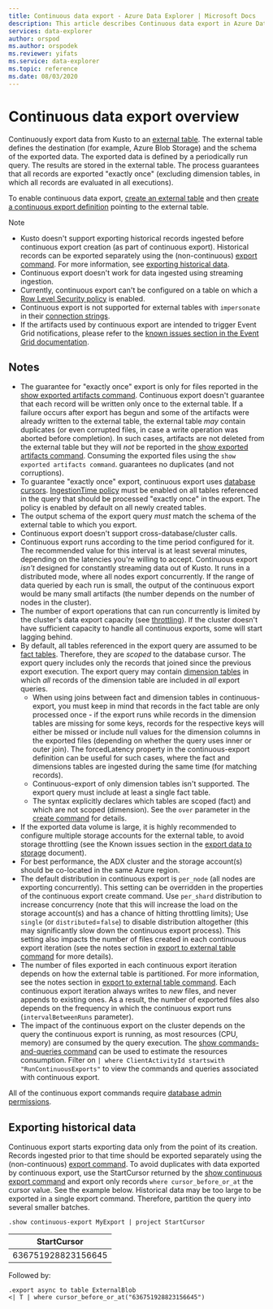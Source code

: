 ```yaml
---
title: Continuous data export - Azure Data Explorer | Microsoft Docs
description: This article describes Continuous data export in Azure Data Explorer.
services: data-explorer
author: orspod
ms.author: orspodek
ms.reviewer: yifats
ms.service: data-explorer
ms.topic: reference
ms.date: 08/03/2020
---
```

# Continuous data export overview

Continuously export data from Kusto to an [external table](../externaltables.md). The external table defines the destination (for example, Azure Blob Storage) and the schema of the exported data. The exported data is defined by a periodically run query. The results are stored in the external table. The process guarantees that all records are exported "exactly once" (excluding dimension tables, in which all records are evaluated in all executions). 

To enable continuous data export, [create an external table](../external-tables-azurestorage-azuredatalake.md#create-or-alter-external-table) and then [create a continuous export definition](create-alter-continuous.md) pointing to the external table. 

> [!NOTE] 
> * Kusto doesn't support exporting historical records ingested before continuous export creation (as part of continuous export). Historical records can be exported separately using the (non-continuous) [export command](export-data-to-an-external-table.md). 
For more information, see [exporting historical data](#exporting-historical-data).
> * Continuous export doesn't work for data ingested using streaming ingestion. 
> * Currently, continuous export can't be configured on a table on which a [Row Level Security policy](../../management/rowlevelsecuritypolicy.md) is enabled.
> * Continuous export is not supported for external tables with `impersonate` in their 
[connection strings](../../api/connection-strings/storage.md).
> * If the artifacts used by continuous export are intended to trigger Event Grid notifications, please refer to the 
[known issues section in the Event Grid documentation](../data-ingestion/eventgrid.md#known-issues).

## Notes

* The guarantee for "exactly once" export is only for files reported in the [show exported artifacts command](show-continuous-artifacts.md). 
Continuous export doesn't guarantee that each record will be written only once to the external table. If a failure occurs after export has begun and some of the artifacts were already written to the external table, the external table _may_ contain duplicates (or even corrupted files, in case a write operation was aborted before completion). In such cases, artifacts are not deleted from the external table but they will *not* be reported in the [show exported artifacts command](show-continuous-artifacts.md). Consuming the exported files using the `show exported artifacts command`. guarantees no duplicates (and not corruptions).
* To guarantee "exactly once" export, continuous export uses [database cursors](../databasecursor.md). 
[IngestionTime policy](../ingestiontime-policy.md) must  be enabled on all tables referenced in the query that should be processed "exactly once" in the export. The policy is enabled by default on all newly created tables.
* The output schema of the export query *must* match the schema of the external table to which you export. 
* Continuous export doesn't support cross-database/cluster calls.
* Continuous export runs according to the time period configured for it. The recommended value for this interval is at least several minutes, depending on the latencies you're willing to accept. 
Continuous export *isn't* designed for constantly streaming data out of Kusto. It runs in a distributed mode, where all nodes export concurrently. If the range of data queried by each run is small, the output of the continuous export would be many small artifacts (the number depends on the number of nodes in the cluster). 
* The number of export operations that can run concurrently is limited by the cluster's data export capacity (see [throttling](../../management/capacitypolicy.md#throttling)). If the cluster doesn't have sufficient capacity to handle all continuous exports, some will start lagging behind.
* By default, all tables referenced in the export query are assumed to be [fact tables](../../concepts/fact-and-dimension-tables.md). Therefore, they are *scoped* to the database cursor. The export query includes only the records that joined since the previous export execution. The export query may contain [dimension tables](../../concepts/fact-and-dimension-tables.md) in which *all* records of the dimension table are included in *all* export queries. 
   * When using joins between fact and dimension tables in continuous-export, you must keep in mind that records in the fact table are only processed once - if the export runs while records in the dimension tables are missing for some keys, records for the respective keys will either be missed or include null values for the dimension columns in the exported files (depending on whether the query uses inner or outer join). The forcedLatency property in the continuous-export definition can be useful for such cases, where the fact and dimensions tables are ingested during the same time (for matching records).
   * Continuous-export of only dimension tables isn't supported. The export query must include at least a single fact table.
   * The syntax explicitly declares which tables are scoped (fact) and which are not scoped (dimension). See the `over` parameter in the [create command](create-alter-continuous.md) for details.
* If the exported data volume is large, it is highly recommended to configure multiple storage accounts for the external table, to avoid storage throttling (see the Known issues section in the [export data to storage](export-data-to-storage.md#known-issues) document).
* For best performance, the ADX cluster and the storage account(s) should be co-located in the same Azure region.
* The default distribution in continuous export is `per_node` (all nodes are exporting concurrently). This setting can be overridden in the properties of the continuous export create command. Use `per_shard` distribution to increase concurrency (note that this will increase the load on the storage account(s) and has a chance of hitting throttling limits); 
  Use `single` (or `distributed`=`false`) to disable distribution altogether (this may significantly slow down the continuous export process). This setting also impacts the number of files created in each continuous export iteration (see the notes section in [export to external table command](export-data-to-an-external-table.md) 
  for more details).
* The number of files exported in each continuous export iteration depends on how the external table is partitioned. For more information, see the notes section in [export to external table command](export-data-to-an-external-table.md). Each continuous export iteration always writes to *new* files, and never appends to existing ones. As a result, the number of exported files also depends on the frequency in which the continuous export runs (`intervalBetweenRuns` parameter).
* The impact of the continuous export on the cluster depends on the query the continuous export is running, as most resources (CPU, memory) are consumed by the query execution. 
The [show commands-and-queries command](../commands-and-queries.md) can be used to estimate the resources consumption. Filter on `| where ClientActivityId startswith "RunContinuousExports"` to view the commands and queries associated with continuous export.


All of the continuous export commands require [database admin permissions](../access-control/role-based-authorization.md).

## Exporting historical data

Continuous export starts exporting data only from the point of its creation. Records ingested prior to that time should be exported separately using the (non-continuous) [export command](export-data-to-an-external-table.md). To avoid duplicates with data exported by continuous export, use the StartCursor returned by the [show continuous export command](show-continuous-export.md) and export only records `where cursor_before_or_at` the cursor value. See the example below. Historical data may be too large to be exported in a single export command. Therefore, partition the query into several smaller batches. 

```kusto
.show continuous-export MyExport | project StartCursor
```

| StartCursor        |
|--------------------|
| 636751928823156645 |

Followed by: 

```kusto
.export async to table ExternalBlob
<| T | where cursor_before_or_at("636751928823156645")
```
